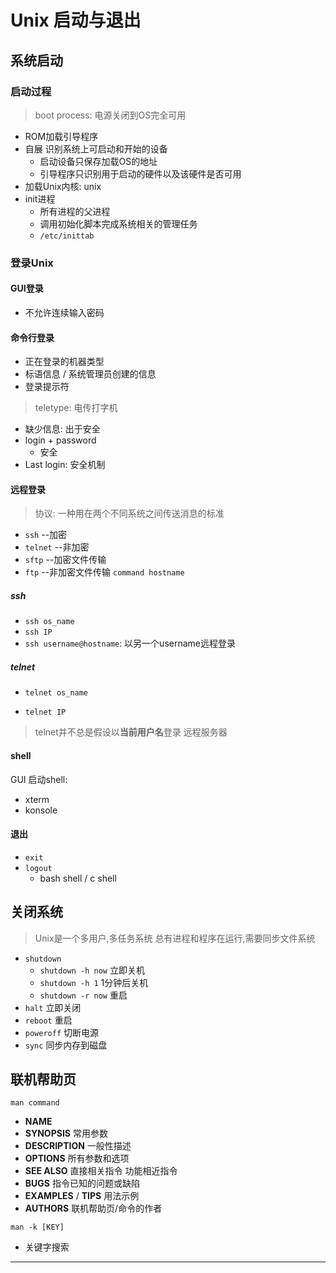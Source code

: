 # Unix 启动与退出

## 系统启动

### 启动过程

> boot process: 电源关闭到OS完全可用
* ROM加载引导程序
* 自展 识别系统上可启动和开始的设备
  * 启动设备只保存加载OS的地址
  * 引导程序只识别用于启动的硬件以及该硬件是否可用
* 加载Unix内核: unix
* init进程
  * 所有进程的父进程
  * 调用初始化脚本完成系统相关的管理任务
  * `/etc/inittab`

### 登录Unix

#### GUI登录

* 不允许连续输入密码

#### 命令行登录

* 正在登录的机器类型
* 标语信息 / 系统管理员创建的信息
* 登录提示符
> teletype: 电传打字机
* 缺少信息: 出于安全
* login + password
  * 安全
* Last login: 安全机制

#### 远程登录

> 协议: 一种用在两个不同系统之间传送消息的标准
* `ssh` --加密
* `telnet` --非加密
* `sftp` --加密文件传输
* `ftp` --非加密文件传输
`command hostname`

##### ssh

* `ssh os_name`
* `ssh IP`
* `ssh username@hostname`: 以另一个username远程登录

##### telnet

* `telnet os_name`

* `telnet IP`

> telnet并不总是假设以**当前用户名**登录 远程服务器

#### shell

GUI 启动shell:
* xterm
* konsole

#### 退出

* `exit`
* `logout`
  * bash shell / c shell 

## 关闭系统

> Unix是一个多用户,多任务系统
> 总有进程和程序在运行,需要同步文件系统
* `shutdown`
  * `shutdown -h now` 立即关机
  * `shutdown -h 1` 1分钟后关机
  * `shutdown -r now`  重启
* `halt`  立即关闭
* `reboot` 重启
* `poweroff`  切断电源
* `sync` 同步内存到磁盘
## 联机帮助页
`man command`
* **NAME**
* **SYNOPSIS**  常用参数
* **DESCRIPTION**  一般性描述
* **OPTIONS** 所有参数和选项
* **SEE ALSO**  直接相关指令 功能相近指令
* **BUGS** 指令已知的问题或缺陷
* **EXAMPLES** / **TIPS** 用法示例
* **AUTHORS** 联机帮助页/命令的作者

`man -k [KEY]`
* 关键字搜索
***